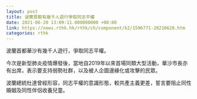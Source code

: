 ```yaml
---
layout: post
title: 波蘭首都有幾千人遊行爭取同志平權
date: 2021-06-20 13:09:11.000000000 +08:00
link: https://news.rthk.hk/rthk/ch/component/k2/1596771-20210620.htm
categories: rthk
---
```


波蘭首都華沙有幾千人遊行，爭取同志平權。

今次是新型肺炎疫情爆發後，當地自2019年以來首場同類大型活動，華沙市長亦有出席，表示要支持弱勢社群，以及被人企圖邊緣化或攻擊的民眾。

波蘭總統杜達曾經形容，同志平權的意識形態，較共產主義更差，誓言要阻止同性婚姻及同性伴侶收養兒童。
